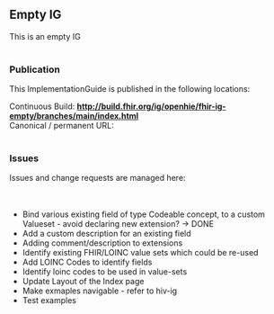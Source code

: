 Empty IG
---
This is an empty IG
<br> </br>
###
### Publication
This ImplementationGuide is published in the following locations:

Continuous Build: __http://build.fhir.org/ig/openhie/fhir-ig-empty/branches/main/index.html__  
Canonical / permanent URL: 
<br> </br>

### Issues
Issues and change requests are managed here:  
<br> </br>
- Bind various existing field of type Codeable concept, to a custom Valueset  - avoid declaring new extension?  -> DONE
- Add a custom description for an existing field 
- Adding comment/description to extensions
- Identify existing FHIR/LOINC value sets which could be re-used
- Add LOINC Codes to identify fields
- Identify loinc codes to be used in value-sets
- Update Layout of the Index page
- Make exmaples navigable - refer to hiv-ig
- Test examples

